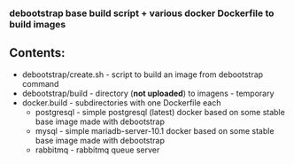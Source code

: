 ### debootstrap base build script + various docker Dockerfile to build images

## Contents:

- debootstrap/create.sh - script to build an image from debootstrap command
- debootstrap/build - directory (**not uploaded**) to imagens - temporary
- docker.build - subdirectories with one Dockerfile each
  - postgresql - simple postgresql (latest) docker based on some stable base image made with debootstrap
  - mysql - simple mariadb-server-10.1 docker based on some stable base image made with debootstrap
  - rabbitmq - rabbitmq queue server
